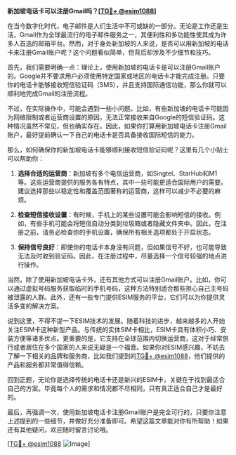 **新加坡电话卡可以注册Gmail吗？[[TG💪+ @esim1088](https://t.me/s/esim1088)]**

在当今数字化时代，电子邮件是人们生活中不可或缺的一部分。无论是工作还是生活，Gmail作为全球最流行的电子邮件服务之一，其便利性和多功能性使其成为许多人首选的邮箱平台。然而，对于身处新加坡的人来说，是否可以用新加坡的电话卡来注册Gmail账户呢？这个问题看似简单，但背后却涉及不少细节和技巧。

首先，我们需要明确一点：理论上，使用新加坡的电话卡是可以注册Gmail账户的。Google并不要求用户必须使用特定国家或地区的电话卡才能完成注册。只要你的电话卡能够接收短信验证码（SMS），并且支持国际通信功能，那么你就可以顺利地完成Gmail的注册流程。

不过，在实际操作中，可能会遇到一些小问题。比如，有些新加坡的电话卡可能因为网络限制或者运营商设置的原因，无法正常接收来自Google的短信验证码。这种情况虽然不常见，但也确实存在。因此，如果你打算用新加坡电话卡注册Gmail账户，最好提前确认一下自己的电话卡是否具备接收国际短信的能力。

那么，如何确保你的新加坡电话卡能够顺利接收短信验证码呢？这里有几个小贴士可以帮助你：

1. **选择合适的运营商**：新加坡有多个电信运营商，如Singtel、StarHub和M1等。这些运营商提供的服务各有特点，其中一些可能更适合国际用户的需要。建议选择那些以稳定性和覆盖范围著称的运营商，这样可以减少不必要的麻烦。

2. **检查短信接收设置**：有时候，手机上的某些设置可能会影响短信的接收。例如，有些手机可能会将短信自动分类到垃圾箱或者隐藏文件夹中。因此，在注册之前，请务必检查你的手机设置，确保所有相关选项都处于开启状态。

3. **保持信号良好**：即使你的电话卡本身没有问题，但如果信号不好，也可能导致无法及时收到验证码。因此，在注册过程中，尽量选择一个信号较强的地点进行操作。

当然，除了使用新加坡电话卡外，还有其他方式可以注册Gmail账户。比如，你可以通过虚拟号码服务获取临时的手机号码，这种方法特别适合那些担心自己主号码被泄露的人群。此外，还有一些专门提供ESIM服务的平台，它们可以为你提供灵活多变的解决方案。

说到这里，不得不提一下ESIM技术的发展。随着科技的进步，越来越多的人开始关注ESIM卡这种新型产品。与传统的实体SIM卡相比，ESIM卡具有体积小巧、安装方便等诸多优点。更重要的是，它支持在全球范围内切换运营商，这对于经常旅行或者居住在多个国家的人来说无疑是一个福音。如果你对ESIM感兴趣，不妨去了解一下相关的品牌和服务商，比如我们提到的[TG💪+ @esim1088](https://t.me/s/esim1088)，他们提供的产品和服务都非常值得信赖。

回到正题，无论你是选择传统的电话卡还是新兴的ESIM卡，关键在于找到最适合自己的方案。毕竟每个人的需求和情况都不尽相同，只有真正适合自己才是最好的。

最后，再强调一次，使用新加坡电话卡注册Gmail账户是完全可行的，只要你注意上述提到的一些细节，并做好充分准备即可。希望这篇文章能对你有所帮助！如果还有其他疑问，欢迎随时留言讨论哦。

[[TG💪+ @esim1088](https://t.me/s/esim1088) ![Image](https://i.postimg.cc/4NQfJmqS/Snipaste-2025-05-13-00-14-12.png)]